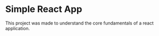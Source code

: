 # Simple React App
This project was made to understand the core fundamentals of a react application.